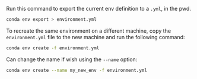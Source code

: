 Run this command to export the current env definition to a `.yml`, in the pwd.
```bash
conda env export > environment.yml
```

To recreate the same environment on a different machine, copy the `environment.yml` file to the new machine and run the following command:
```bash
conda env create -f environment.yml
```

Can change the name if wish using the `--name` option:
```bash
conda env create --name my_new_env -f environment.yml
```